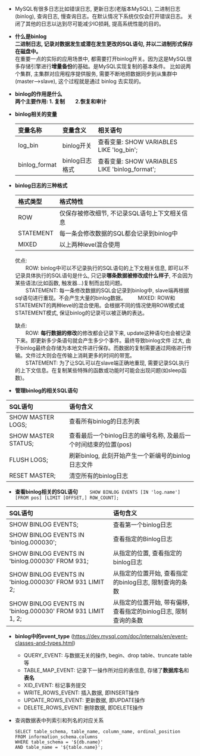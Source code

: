 - MySQL有很多日志比如错误日志, 更新日志(老版本MySQL), 二进制日志(binlog), 查询日志, 慢查询日志。在默认情况下系统仅仅会打开错误日志。
关闭了其他的日志以达到尽可能减少IO损耗, 提高系统性能的目的。

- **什么是binlog**  
  **二进制日志, 记录对数据发生或潜在发生更改的SQL语句, 并以二进制形式保存在磁盘中。**  
  在重要一点的实际的应用场景中, 都需要打开binlog开关。因为这是MySQL很多存储引擎进行**增量备份**的基础。是MySQL实现复制的基本条件。
  比如说两个集群, 主集群对应用程序提供服务, 需要不断地把数据同步到从集群中(master-->slave), 这个过程就是通过 binlog 去实现的。
  
- **binlog的作用是什么**  
  **两个主要作用: 1. 复制　　2.恢复和审计**
  
- **binlog相关的变量**

  |变量名称|变量含义|相关语句|  
  |:----  |:----  |:----  |  
  |log_bin|binlog开关|查看变量: SHOW VARIABLES LIKE 'log_bin';|  
  |binlog_format|binlog日志格式|查看变量: SHOW VARIABLES LIKE 'binlog_format';| 
     
- **binlog日志的三种格式**  

  |格式类型|格式特性|
  |:----|:----|
  |ROW|仅保存被修改细节, 不记录SQL语句上下文相关信息|
  |STATEMENT|每一条会修改数据的SQL都会记录到binlog中|
  |MIXED|以上两种level混合使用|

    优点:  
    　　ROW: binlog中可以不记录执行的SQL语句的上下文相关信息, 即可以不记录具体执行的SQL语句是什么, 只记录**哪条数据被修改成什么样子**,
    不会因为某些语法(比如函数, 触发器...)复制而出现问题。  
    　　STATEMENT: 每一条修改数据的SQL会记录到binlog中, slave端再根据sql语句进行重现。不会产生大量的binlog数据。
    　　MIXED: ROW和STATEMENT的两种level的混合使用。会根据不同的情况使用ROW模式或STATEMENT模式, 保证binlog的记录可以被正确的表达。  

    缺点:  
    　　ROW: **每行数据的修改**的修改都会记录下来, update这种语句也会被记录下来。即更新多少条语句就会产生多少个事件。最终导致binlog文件
    过大, 由于binlog最终会存储为本地文件进行保存。而数据的复制需要通过网络进行传输。文件过大则会在传输上消耗更多的时间的带宽。  
    　　STATEMENT: 为了让SQL可以在slave端正确地重现, 需要记录SQL执行的上下文信息。在复制某些特殊的函数或功能时可能会出现问题(如sleep函数)。

- **管理binlog的相关SQL语句**
  
|SQL语句|语句含义|
|:----|:----|
|SHOW MASTER LOGS;|查看所有binlog的日志列表|
|SHOW MASTER STATUS;|查看最后一个binlog日志的编号名称, 及最后一个时间结束的位置(pos)|
|FLUSH LOGS;|刷新binlog, 此刻开始产生一个新编号的binlog日志文件|
|RESET MASTER;|清空所有的binlog日志|
  
- **查看binlog相关的SQL语句**
　　`SHOW BINLOG EVENTS [IN 'log.name'] [FROM pos] [LIMIT [OFFSET,] ROW_COUNT];`

|SQL语句|语句含义|
|:----|:----|
|SHOW BINLOG EVENTS;|查看第一个binlog日志|
|SHOW BINLOG EVENTS IN 'binlog.000030';|查看指定的Binlog日志|
|SHOW BINLOG EVENTS IN 'binlog.000030' FROM 931;|从指定的位置, 查看指定的binlog日志|
|SHOW BINLOG EVENTS IN 'binlog.000030' FROM 931 LIMIT 2;|从指定的位置开始, 查看指定的binlog日志, 限制查询的条数|
|SHOW BINLOG EVENTS IN 'binlog.000030' FROM 931 LIMIT 1, 2;|从指定的位置开始, 带有偏移, 查看指定的binlog日志, 限制查询的条数|

- **binlog中的event_type** (https://dev.mysql.com/doc/internals/en/event-classes-and-types.html)
    - QUERY_EVENT: 与数据无关的操作, begin、drop table、truncate table等  
    - TABLE_MAP_EVENT: 记录下一操作所对应的表信息, 存储了**数据库名**和**表名**
    - XID_EVENT: 标记事务提交
    - WRITE_ROWS_EVENT: 插入数据, 即INSERT操作
    - UPDATE_ROWS_EVENT: 更新数据, 即UPDATE操作
    - DELETE_ROWS_EVENT: 删除数据, 即DELETE操作

- 查询数据表中列索引和列名的对应关系
    ```
    SELECT table_schema, table_name, column_name, ordinal_position
    FROM information_schema.columns 
    WHERE table_schema = '${db.name}' 
    AND table_name = '${table.name}';   
    ```    